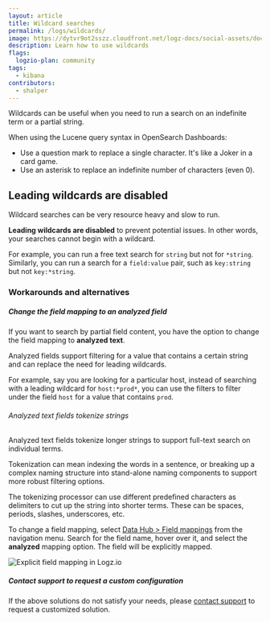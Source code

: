 ```yaml
---
layout: article
title: Wildcard searches
permalink: /logs/wildcards/
image: https://dytvr9ot2sszz.cloudfront.net/logz-docs/social-assets/docs-social.jpg
description: Learn how to use wildcards
flags:
  logzio-plan: community
tags:
  - kibana
contributors:
  - shalper
---
```


Wildcards can be useful when you need to run a search on an indefinite term or a partial string.

When using the Lucene query syntax in OpenSearch Dashboards:

* Use a question mark **<i class="fas fa-question"></i>** to replace a single character. It's like a Joker in a card game.
* Use an asterisk **<i class="fas fa-asterisk"></i>** to replace an indefinite number of characters (even 0).

## Leading wildcards are disabled

Wildcard searches can be very resource heavy and slow to run.

**Leading wildcards are disabled** to prevent potential issues. In other words, your searches cannot begin with a wildcard.

For example, you can run a free text search for `string` but not for `*string`. Similarly, you can run a search for a `field:value` pair, such as `key:string` but not `key:*string`.

### Workarounds and alternatives

<div class="tasklist">

##### Change the field mapping to an **analyzed field**

If you want to search by partial field content, you have the option to change the field mapping to **analyzed text**.

Analyzed fields support filtering for a value that contains a certain string and can replace the need for leading wildcards.

For example, say you are looking for a particular host, instead of searching with a leading wildcard for `host:*prod*`, you can use the filters to filter under the field `host` for a value that contains `prod`.

###### Analyzed text fields tokenize strings

Analyzed text fields tokenize longer strings to support full-text search on individual terms.

Tokenization can mean indexing the words in a sentence, or breaking up a complex naming structure into stand-alone naming components to support more robust filtering options.

The tokenizing processor can use different predefined characters as delimiters to cut up the string into shorter terms. These can be spaces, periods, slashes, underscores, etc.

To change a field mapping,
select [Data Hub > Field mappings](https://app.logz.io/#/dashboard/tools/field-mapping)
from the navigation menu. Search for the field name, hover over it, and select the **analyzed** mapping option. The field will be explicitly mapped.

![Explicit field mapping in Logz.io](https://dytvr9ot2sszz.cloudfront.net/logz-docs/kibana-mapping/kibana-field-mapping_aug2021.png)

##### Contact support to request a custom configuration

If the above solutions do not satisfy your needs, please [contact support](mailto:help@logz.io?subject=Requesting%20alternatives%20to%20wildcard%20searches&body=Hi!%20Please%20be%20in%20touch%20regarding%20search%20methods%20that%20don't%20require%20leading%20wildcards.%20Thanks!) to request a customized solution.

</div>